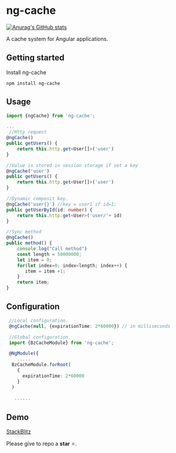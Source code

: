 # ng-cache

[![Anurag's GitHub stats](https://github-readme-stats.vercel.app/api?username=anuraghazra)](https://github.com/anuraghazra/github-readme-stats)

A cache system for Angular applications.

## Getting started

Install ng-cache

```
npm install ng-cache
```

## Usage

```ts
import {ngCache} from 'ng-cache';
```

```ts
...
 //Http request
@ngCache()
public getUsers() {
    return this.http.get<User[]>('user')
}

//Value is stored in session storage if set a key
@ngCache('user')
public getUsers() {
    return this.http.get<User[]>('user')
}

//Dynamic composit key.
@ngCache('user{}') //key = user1 if id=1;
public getUserById(id: number) {
    return this.http.get<User>('user/'+ id)
}

//Sync method
@ngCache()
public method() {
    console.log("Call method")
    const length = 50000000;
    let item = 0;
    for(let index=0; index<length; index++) {
       item = item +1;
    }
    return item;
}


```

## Configuration

```ts
 //Local configuration.
 @ngCache(null, {expirationTime: 2*60000}) // in milliseconds

 //Global configuration.
 import {BzCacheModule} from 'ng-cache';

 @NgModule({
    .....
  BzCacheModule.forRoot(
    {
      expirationTime: 2*60000
    }
  )
   
   ......
```

## Demo

[StackBlitz](https://stackblitz.com/edit/angular-ivy-mdzdrt?file=src%2Fapp%2Fapp.component.ts)

Please give to repo a **star** :star:.
